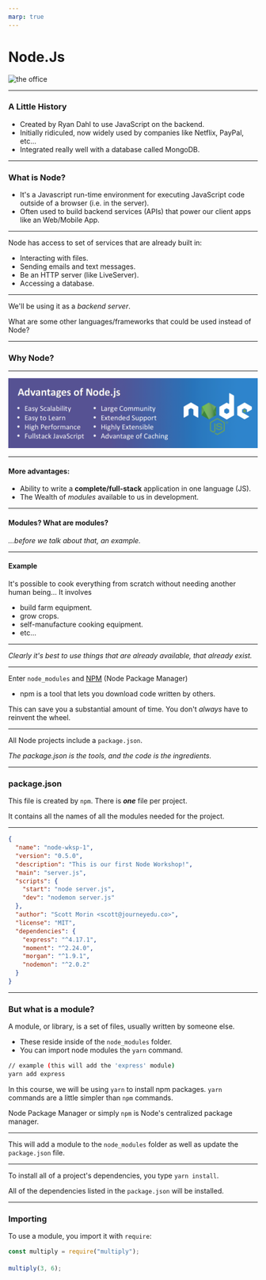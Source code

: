 ```yaml
---
marp: true
---
```


# Node.Js

![the office](https://media0.giphy.com/media/l0MYt5jPR6QX5pnqM/giphy.gif)

---

### A Little History

- Created by Ryan Dahl to use JavaScript on the backend.
- Initially ridiculed, now widely used by companies like Netflix, PayPal, etc...
- Integrated really well with a database called MongoDB.

---

### What is Node?

- It's a Javascript run-time environment for executing JavaScript code outside of a browser (i.e. in the server).
- Often used to build backend services (APIs) that power our client apps like an Web/Mobile App.

---

Node has access to set of services that are already built in:
- Interacting with files.
- Sending emails and text messages.
- Be an HTTP server (like LiveServer).
- Accessing a database.

---

We'll be using it as a _backend server_.

What are some other languages/frameworks that could be used instead of Node?

---

### Why Node?

---

![](./assets/adv_node.png)

---

#### More advantages:
- Ability to write a **complete/full-stack** application in one language (JS).
- The Wealth of _modules_ available to us in development.

---

#### Modules? What are modules?

_...before we talk about that, an example._

---

#### Example

It's possible to cook everything from scratch without needing another human being... It involves

- build farm equipment.
- grow crops.
- self-manufacture cooking equipment.
- etc...

---

_Clearly it's best to use things that are already available, that already exist._

---

Enter `node_modules` and [NPM](https://www.npmjs.com) (Node Package Manager)

- npm is a tool that lets you download code written by others.

This can save you a substantial amount of time. You don't _always_ have to reinvent the wheel.

---

All Node projects include a `package.json`.

_The package.json is the tools, and the code is the ingredients._

---

### package.json

This file is created by `npm`. There is **_one_** file per project.

It contains all the names of all the modules needed for the project.

---

```json
{
  "name": "node-wksp-1",
  "version": "0.5.0",
  "description": "This is our first Node Workshop!",
  "main": "server.js",
  "scripts": {
    "start": "node server.js",
    "dev": "nodemon server.js"
  },
  "author": "Scott Morin <scott@journeyedu.co>",
  "license": "MIT",
  "dependencies": {
    "express": "^4.17.1",
    "moment": "^2.24.0",
    "morgan": "^1.9.1",
    "nodemon": "^2.0.2"
  }
}
```

---

### But what is a module?

A module, or library, is a set of files, usually written by someone else.

- These reside inside of the `node_modules` folder.
- You can import node modules the `yarn` command.

```bash
// example (this will add the 'express' module)
yarn add express
```

In this course, we will be using `yarn` to install npm packages. `yarn` commands are a little simpler than `npm` commands.

Node Package Manager or simply `npm` is Node's centralized package manager.

---

This will add a module to the `node_modules` folder as well as update the `package.json` file.

---

To install all of a project's dependencies, you type `yarn install`.

All of the dependencies listed in the `package.json` will be installed.

---

### Importing

To use a module, you import it with `require`:

```js
const multiply = require("multiply");

multiply(3, 6);
```
